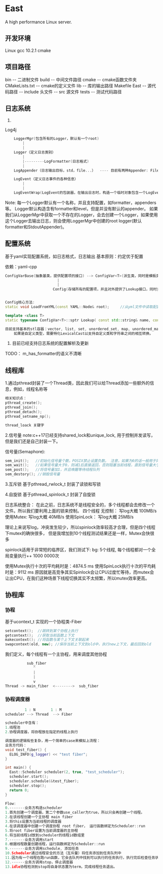 # East
A high performance Linux server.

## 开发环境
Linux
gcc 10.2.1
cmake

## 项目路径
bin -- 二进制文件
build -- 中间文件路径
cmake -- cmake函数文件夹
CMakeLists.txt -- cmake的定义文件
lib -- 库的输出路径
Makefile
East -- 源代码路径
     -- include 头文件
     -- src 源文件
tests -- 测试代码路径

## 日志系统
1)
Log4j
```cpp
    LoggerMgr(包含所有的Logger，默认有一个root)
        |
        |
    Logger（定义日志类别）
        |
        |---------LogFormatter(日志格式)
        |
    LogAppender（日志输出目标，std，file...）  ---- 目前有两种Appender: File appender, stdout appender. 后者主要用于测试

    LogEvent（定义日志事件的各种信息）
        |
        |
    LogEventWrap(LogEvent的包装器，在输出日志时，构造一个临时对象包含一个LogEvent(RAII), 在日志语句结束时，该对象析构时打印日志。支持流式输出)
```

Note: 每一个Logger默认有一个名称，并且支持配置，如formatter，appenders等。
Logger默认构造含有formatter和level，但是并没有默认的appender。
如果我们从LoggerMgr中获取一个不存在的Logger，会去创建一个Logger，如果使用这个Logger去输出日志，则会使用LoggerMgr中创建的root logger(默认formatter和StdoutAppender)。

## 配置系统

基于yaml实现配置系统，如日志格式，日志输出
基本原则：约定优于配置

依赖：yaml-cpp

```cpp
ConfigVarBase(抽象基类，提供配置项的接口) --> ConfigVar<T>(派生类，同时是模板类，因为配置项的属性可能不一样，整数/浮点数/字符   串...， 支持增加监听回调，在值有变化的时候会触发)
                        |
                        |
                      Config(存储所有的配置项，并且对外提供了Lookup接口，同时支持从YML中读取更新配置)


Config核心方法:
static void LoadFromYML(const YAML::Node& root);     //从yml文件中读取配置， 并且更新内存中已经定义过的配置信息，并且ConfigVar<T>对象可以设置监听，在有更新时执行

template <class T>
static typename ConfigVar<T>::sptr Lookup( const std::string& name, const T& default_val, const std::string description = "");  //在本地寻找配置项，如果没有则根据实参新创建一个保存起来

目前支持基本的stl容器：vector, list, set, unordered_set, map, unordered_map
    如果是自定义类型，需要特化LexicalCast以支持自定义类和字符串之间的相互转换。

```

1. 目前已经支持日志系统的配置解析及更新

TODO：
    m_has_formatter的语义不清晰

## 线程库
1.通过pthread封装了一个Thread类，因此我们可以给Thread添加一些额外的信息，例如，线程名称等
```cpp
相关知识点：
pthread_create(); 
pthread_join();
pthread_detach();
pthread_setname_np();

thread_loack 关键字
```

2.信号量
note:c++17已经支持shared_lock和unique_lock, 用于控制并发读写，但是我们还是自己封装一下。


信号量(Semaphore):
```cpp
sem_init();   //初始化信号量个数，POSIX禁止设置负数。 注意，如果为0的话一般用于同步协作，大于0一般用于资源管理。在Thread中的信号量就是用于控制线程初始化顺序的
sem_wait();   //如果信号量大于0，则减1后直接返回，否则阻塞当前线程，直到信号量大于0或者中断
sem_post();   //将信号量加1，并且唤醒等待线程队列
sem_destory(); //销毁信号量
```

3.互斥锁
基于pthread_rwlock_t 封装了读锁和写锁

4.自旋锁
基于pthread_spinlock_t 封装了自旋锁


日志系统整合：
在此之前，日志系统不是线程安全的，多个线程都会去修改一个文件。所以我们要利用上面的锁来控制。
四个线程
无控制：         写log大概 100MB/s
使用Mutex:       写log大概 40MB/s
使用SpinLock：   写log大概 25MB/s

理论上来说写log，冲突发生较少，所以spinlock效率较高才合理，但是四个线程下mutex的确快很多，
但是我增加到10个线程测试结果还是一样，Mutex会快很多

spinlock适用于非常短的临界区，我们测试下:
bg: 5个线程, 每个线程都对一个全局变量执行++ 1000 0000次

使用Mutex执行十次的平均耗时是：4874.5 ms
使用SpinLock执行十次的平均耗时是：9112 ms
原因就是高竞争其实Spinlock会让CPU过度忙等待，而mutex会让出CPU，在我们这种场景下线程切换其实不太频繁，所以mutex效率更高。

## 协程库

### 协程
基于ucontext_t 实现的一个协程类-Fiber
```c++
setcontext();  //跳转到某个协程上执行
getcontext();  //获取当前函数上下文
makecontext(); //将函数与某个上下文关联起来
swapcontext(old, new); //保存当前上下文到old中，执行new上下文，最后回到old
```
我们定义，每个线程有一个主协程，用来调度其他协程

```c++       
          sub_fiber
             ^
             |
             |
             v
Thread -> main_fiber  <-------->  sub_fiber

```


### 协程调度器

```c++
         1 : N       1 : M
scheduler --> Thread  --> Fiber

scheduler中含有：
1.线程池
2.协程调度器，将协程放在指定的线程上执行
```
```c++
调度器的逻辑有些复杂，用一个简单的case来模拟上流程：
业务方代码：
void test_fiber() {
  ELOG_INFO(g_logger) << "test fiber";
}

int main() {
  East::Scheduler scheduler(2, true, "test_scheduler");
  scheduler.start();
  scheduler.schedule(&test_fiber);
  scheduler.stop();
  return 0;
}

Flow:
0.-------业务方构造scheduler
1.首先创建一个调度器，第二个参数use_caller为true，所以只会再创建一个线程。
2.在该线程创建一个主协程 main fiber
3.将this设置为当前线程的调度器
4.在该调度器中创建一个调度协程 root fiber， 运行函数绑定为Scheduler::run
5.将root fiber设置为当前调度器的主协程
6.将当前线程id放到scheduler的线程id数组里
7.-------业务方调用start
8.根据线程数量创建线程，运行函数绑定为Scheduler::run
9.-------业务方调用schedule, 添加任务
10.Scheduler通过线程安全的方法（互斥量）将任务添加到任务队列中
11.因为有一个线程在跑run函数，它会去队列中找到可以执行的任务执行，执行完后检查任务状态，如果是ready的话继续放到队列中，如果是不是term或者except的话就置为hold，如果当前线程没有可执行的任务了，就执行idle协程任务，如果没有stop，就让出资源给main fiber执行，否则，idle协程置为term。
12.------业务方调用stop，停止调度器
13.idle协程检测到stop将自身状态置为term，完成线程任务退出。

```